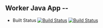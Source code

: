 ## Worker Java App -- 

  * Built Status
  [![Build Status](http://35.197.119.123:8080/buildStatus/icon?job=instavote%2Fworker-build)](http://35.197.119.123:8080/job/instavote/job/worker-build/)
  [![Build Status](http://35.197.119.123:8080/buildStatus/icon?job=instavote%2Fworker-test)](http://35.197.119.123:8080/job/instavote/job/worker-test/)
